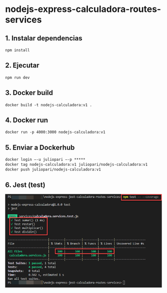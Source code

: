 # nodejs-express-calculadora-routes-services

## 1. Instalar dependencias
```
npm install
```

## 2. Ejecutar
```
npm run dev
```

## 3. Docker build
```
docker build -t nodejs-calculadora:v1 .
```

## 4. Docker run
```
docker run -p 4000:3000 nodejs-calculadora:v1
```

## 5. Enviar a Dockerhub
```
docker login –-u juliopari –-p *****
docker tag nodejs-calculadora:v1 juliopari/nodejs-calculadora:v1
docker push juliopari/nodejs-calculadora:v1
```

## 6. Jest (test)

<img src='https://github.com/juliopari/nodejs-express-jest-calculadora-routes-services/blob/main/jest-test.png' />
